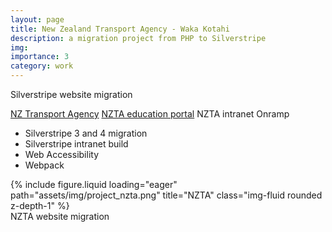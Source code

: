```yaml
---
layout: page
title: New Zealand Transport Agency - Waka Kotahi
description: a migration project from PHP to Silverstripe
img:
importance: 3
category: work
---
```


Silverstripe website migration

<a href="https://nzta.govt.nz/">NZ Transport Agency</a>
<a href="https://education.nzta.govt.nz/">NZTA education portal</a>
NZTA intranet Onramp

<ul>
  <li>Silverstripe 3 and 4 migration</li>
  <li>Silverstripe intranet build</li>
  <li>Web Accessibility</li>
  <li>Webpack</li>
</ul>

<div class="row">
    <div class="col-sm mt-3 mt-md-0">
        {% include figure.liquid loading="eager" path="assets/img/project_nzta.png" title="NZTA" class="img-fluid rounded z-depth-1" %}
    </div>
</div>
<div class="caption">
    NZTA website migration
</div>
